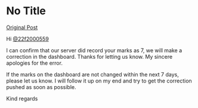 # No Title

[Original Post](https://discourse.onlinedegree.iitm.ac.in/t/166816/8)

<p>Hi <a class="mention" href="/u/22f2000559">@22f2000559</a></p>
<p>I can confirm that our server did record your marks as 7, we will make a correction in the dashboard. Thanks for letting us know. My sincere apologies for the error.</p>
<p>If the marks on the dashboard are not changed within the next 7 days, please let us know. I will follow it up on my end and try to get the correction pushed as soon as possible.</p>
<p>Kind regards</p>